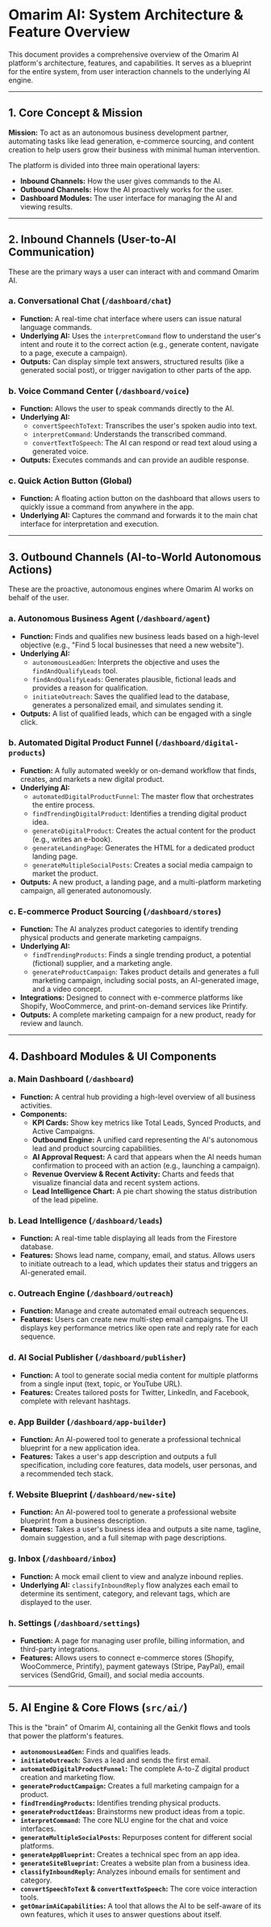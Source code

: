 
# Omarim AI: System Architecture & Feature Overview

This document provides a comprehensive overview of the Omarim AI platform's architecture, features, and capabilities. It serves as a blueprint for the entire system, from user interaction channels to the underlying AI engine.

---

## 1. Core Concept & Mission

**Mission:** To act as an autonomous business development partner, automating tasks like lead generation, e-commerce sourcing, and content creation to help users grow their business with minimal human intervention.

The platform is divided into three main operational layers:
- **Inbound Channels:** How the user gives commands to the AI.
- **Outbound Channels:** How the AI proactively works for the user.
- **Dashboard Modules:** The user interface for managing the AI and viewing results.

---

## 2. Inbound Channels (User-to-AI Communication)

These are the primary ways a user can interact with and command Omarim AI.

### a. Conversational Chat (`/dashboard/chat`)
- **Function:** A real-time chat interface where users can issue natural language commands.
- **Underlying AI:** Uses the `interpretCommand` flow to understand the user's intent and route it to the correct action (e.g., generate content, navigate to a page, execute a campaign).
- **Outputs:** Can display simple text answers, structured results (like a generated social post), or trigger navigation to other parts of the app.

### b. Voice Command Center (`/dashboard/voice`)
- **Function:** Allows the user to speak commands directly to the AI.
- **Underlying AI:**
    - `convertSpeechToText`: Transcribes the user's spoken audio into text.
    - `interpretCommand`: Understands the transcribed command.
    - `convertTextToSpeech`: The AI can respond or read text aloud using a generated voice.
- **Outputs:** Executes commands and can provide an audible response.

### c. Quick Action Button (Global)
- **Function:** A floating action button on the dashboard that allows users to quickly issue a command from anywhere in the app.
- **Underlying AI:** Captures the command and forwards it to the main chat interface for interpretation and execution.

---

## 3. Outbound Channels (AI-to-World Autonomous Actions)

These are the proactive, autonomous engines where Omarim AI works on behalf of the user.

### a. Autonomous Business Agent (`/dashboard/agent`)
- **Function:** Finds and qualifies new business leads based on a high-level objective (e.g., "Find 5 local businesses that need a new website").
- **Underlying AI:**
    - `autonomousLeadGen`: Interprets the objective and uses the `findAndQualifyLeads` tool.
    - `findAndQualifyLeads`: Generates plausible, fictional leads and provides a reason for qualification.
    - `initiateOutreach`: Saves the qualified lead to the database, generates a personalized email, and simulates sending it.
- **Outputs:** A list of qualified leads, which can be engaged with a single click.

### b. Automated Digital Product Funnel (`/dashboard/digital-products`)
- **Function:** A fully automated weekly or on-demand workflow that finds, creates, and markets a new digital product.
- **Underlying AI:**
    - `automatedDigitalProductFunnel`: The master flow that orchestrates the entire process.
    - `findTrendingDigitalProduct`: Identifies a trending digital product idea.
    - `generateDigitalProduct`: Creates the actual content for the product (e.g., writes an e-book).
    - `generateLandingPage`: Generates the HTML for a dedicated product landing page.
    - `generateMultipleSocialPosts`: Creates a social media campaign to market the product.
- **Outputs:** A new product, a landing page, and a multi-platform marketing campaign, all generated autonomously.

### c. E-commerce Product Sourcing (`/dashboard/stores`)
- **Function:** The AI analyzes product categories to identify trending physical products and generate marketing campaigns.
- **Underlying AI:**
    - `findTrendingProducts`: Finds a single trending product, a potential (fictional) supplier, and a marketing angle.
    - `generateProductCampaign`: Takes product details and generates a full marketing campaign, including social posts, an AI-generated image, and a video concept.
- **Integrations:** Designed to connect with e-commerce platforms like Shopify, WooCommerce, and print-on-demand services like Printify.
- **Outputs:** A complete marketing campaign for a new product, ready for review and launch.

---

## 4. Dashboard Modules & UI Components

### a. Main Dashboard (`/dashboard`)
- **Function:** A central hub providing a high-level overview of all business activities.
- **Components:**
    - **KPI Cards:** Show key metrics like Total Leads, Synced Products, and Active Campaigns.
    - **Outbound Engine:** A unified card representing the AI's autonomous lead and product sourcing capabilities.
    - **AI Approval Request:** A card that appears when the AI needs human confirmation to proceed with an action (e.g., launching a campaign).
    - **Revenue Overview & Recent Activity:** Charts and feeds that visualize financial data and recent system actions.
    - **Lead Intelligence Chart:** A pie chart showing the status distribution of the lead pipeline.

### b. Lead Intelligence (`/dashboard/leads`)
- **Function:** A real-time table displaying all leads from the Firestore database.
- **Features:** Shows lead name, company, email, and status. Allows users to initiate outreach to a lead, which updates their status and triggers an AI-generated email.

### c. Outreach Engine (`/dashboard/outreach`)
- **Function:** Manage and create automated email outreach sequences.
- **Features:** Users can create new multi-step email campaigns. The UI displays key performance metrics like open rate and reply rate for each sequence.

### d. AI Social Publisher (`/dashboard/publisher`)
- **Function:** A tool to generate social media content for multiple platforms from a single input (text, topic, or YouTube URL).
- **Features:** Creates tailored posts for Twitter, LinkedIn, and Facebook, complete with relevant hashtags.

### e. App Builder (`/dashboard/app-builder`)
- **Function:** An AI-powered tool to generate a professional technical blueprint for a new application idea.
- **Features:** Takes a user's app description and outputs a full specification, including core features, data models, user personas, and a recommended tech stack.

### f. Website Blueprint (`/dashboard/new-site`)
- **Function:** An AI-powered tool to generate a professional website blueprint from a business description.
- **Features:** Takes a user's business idea and outputs a site name, tagline, domain suggestion, and a full sitemap with page descriptions.

### g. Inbox (`/dashboard/inbox`)
- **Function:** A mock email client to view and analyze inbound replies.
- **Underlying AI:** `classifyInboundReply` flow analyzes each email to determine its sentiment, category, and relevant tags, which are displayed to the user.

### h. Settings (`/dashboard/settings`)
- **Function:** A page for managing user profile, billing information, and third-party integrations.
- **Features:** Allows users to connect e-commerce stores (Shopify, WooCommerce, Printify), payment gateways (Stripe, PayPal), email services (SendGrid, Gmail), and social media accounts.

---

## 5. AI Engine & Core Flows (`src/ai/`)

This is the "brain" of Omarim AI, containing all the Genkit flows and tools that power the platform's features.

- **`autonomousLeadGen`:** Finds and qualifies leads.
- **`initiateOutreach`:** Saves a lead and sends the first email.
- **`automatedDigitalProductFunnel`:** The complete A-to-Z digital product creation and marketing flow.
- **`generateProductCampaign`:** Creates a full marketing campaign for a product.
- **`findTrendingProducts`:** Identifies trending physical products.
- **`generateProductIdeas`:** Brainstorms new product ideas from a topic.
- **`interpretCommand`:** The core NLU engine for the chat and voice interfaces.
- **`generateMultipleSocialPosts`:** Repurposes content for different social platforms.
- **`generateAppBlueprint`:** Creates a technical spec from an app idea.
- **`generateSiteBlueprint`:** Creates a website plan from a business idea.
- **`classifyInboundReply`:** Analyzes inbound emails for sentiment and category.
- **`convertSpeechToText` & `convertTextToSpeech`:** The core voice interaction tools.
- **`getOmarimAiCapabilities`:** A tool that allows the AI to be self-aware of its own features, which it uses to answer questions about itself.

